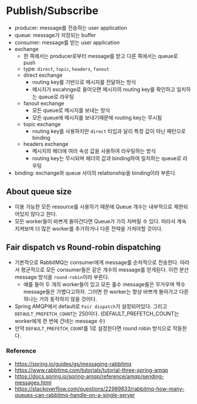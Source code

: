 # Publish/Subscribe

- producer: message를 전송하는 user application
- queue: message가 저장되는 buffer
- consumer: message를 받는 user application
- exchange
  - 한 쪽에서는 producer로부터 message를 받고 다른 쪽에서는 queue로 push
  - type: `direct`, `topic`, `headers`, `fanout`
  - direct exchange
    - routing key를 기반으로 메시지를 전달하는 방식
    - 메시지가 excahnge로 들어오면 메시지의 routing key를 확인하고 일치하는 queue로 라우팅
  - fanout exchange
    - 모든 queue로 메시지를 보내는 방식
    - 모든 queue에 메시지를 보내기때문에 routing key는 무시됨
  - topic exchange
    - routing key를 사용하지만 `direct` 타입과 달리 특정 값이 아닌 패턴으로 binding
  - headers exchange
    - 메시지의 헤더에 여러 속성 값을 사용하여 라우팅하는 방식
    - routing key는 무시되며 헤더의 값과 binding하여 일치하는 queue로 라우팅
- binding: exchange와 queue 사이의 relationship을 binding이라 부른다.

## About queue size

- 이용 가능한 모든 resource를 사용하기 때문에 Queue 개수는 내부적으로 제한되어있지 않다고 한다.
- 모든 worker들이 바쁘게 돌아간다면 Queue가 가득 차버릴 수 있다. 따라서 계속 지켜보며 더 많은 worker를 추가하거나 다른 전략을 가져야할 것이다.

## Fair dispatch vs Round-robin dispatching

- 기본적으로 RabbitMQ는 consumer에게 message를 순차적으로 전송한다. 따라서 평균적으로 모든 consumer들은 같은 개수의 message를 얻게된다. 이런 분산 message 방식을 `round-robin`이라 부른다.
  - 예를 들어 두 개의 worker들이 있고 모든 홀수 message들은 무거우며 짝수 message들은 가볍다고하자. 그러면 한 worker는 항상 바쁘게 돌아가고 다른 하나는 거의 동작하지 않을 것이다.
- Spring AMQP에서 default로 `Fair dispatch`가 설정되어있다. 그리고 `DEFAULT_PREFETCH_COUNT`는 250이다. (DEFAULT_PREFETCH_COUNT는 worker에게 한 번에 건네는 message 수)
- 만약 `DEFAULT_PREFETCH_COUNT`를 1로 설정한다면 round robin 방식으로 작동한다.

### Reference

- https://spring.io/guides/gs/messaging-rabbitmq
- https://www.rabbitmq.com/tutorials/tutorial-three-spring-amqp
- https://docs.spring.io/spring-amqp/reference/amqp/sending-messages.html
- https://stackoverflow.com/questions/22989833/rabbitmq-how-many-queues-can-rabbitmq-handle-on-a-single-server